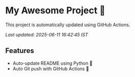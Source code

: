 # My Awesome Project 🚀

This project is automatically updated using GitHub Actions.

_Last updated: 2025-06-11 16:42:45 IST_

## Features
- Auto-update README using Python 🐍
- Auto Git push with GitHub Actions 🤖
